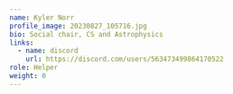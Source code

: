 ```yaml
---
name: Kyler Norr
profile_image: 20230827_105716.jpg
bio: Social chair, CS and Astrophysics
links:
  - name: discord
    url: https://discord.com/users/563473499864170522
role: Helper
weight: 0
---
```

